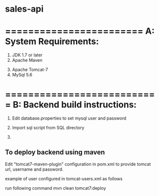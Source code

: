 # sales-api
========================
A: System Requirements:
=======================
1. JDK 1.7 or later
2. Apache Maven
3) Apache Tomcat-7
4) MySql 5.6

===========================
B: Backend build instructions: 
===========================
1. Edit database.properties to set mysql user and password
2. Import sql script from SQL directory

3.
To deploy backend using maven
------------------------------
Edit "tomcat7-maven-plugin" configuration in pom.xml to provide tomcat url, username and password.

example of user configured in tomcat-users.xml as follows
<role rolename="manager"/>
<role rolename="admin"/>
<role rolename="manager-gui"/>
<role rolename="manager-script"/>
<user username="admin" password="admin" roles="admin,manager,manager-gui,manager-script, manager-jmx"/>

run following command 
    mvn clean tomcat7:deploy 
